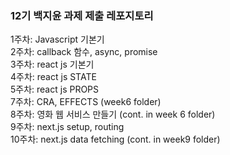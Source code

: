 ### 12기 백지윤 과제 제출 레포지토리

1주차: Javascript 기본기 <br>
2주차: callback 함수, async, promise<br>
3주차: react js 기본기<br>
4주차: react js STATE<br>
5주차: react js PROPS<br>
7주차: CRA, EFFECTS (week6 folder) <br>
8주차: 영화 웹 서비스 만들기 (cont. in week 6 folder) <br>
9주차: next.js setup, routing <br>
10주차: next.js data fetching (cont. in week9 folder)<br>